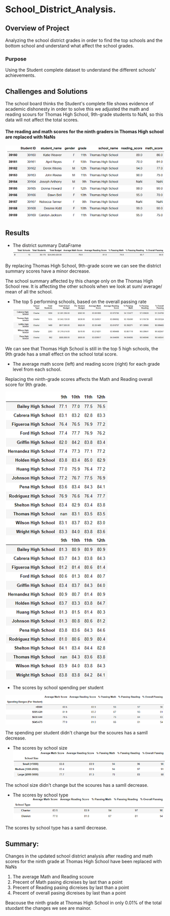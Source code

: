 # School_District_Analysis.

## Overview of Project
Analyzing the school district grades in order to find the top schools and the bottom school and understand what affect the school grades.

### Purpose
Using the Student complete dataset to understand the different schools' achievements. 

## Challenges and Solutions
The school board thinks the Student's complete file shows evidence of academic dishonesty in order to solve this we adjusted the math and reading scours for Thomas High School, 9th-grade students to NaN, so this data will not affect the total scores.   

#### The reading and math scores for the ninth graders in Thomas High school are replaced with NaNs
![Reading_and_math_scores_9th_graders_THS_are_NaNs.png](Resources/Reading_and_math_scores_9th_graders_THS_are_NaNs.png)

## Results

 - The district summary DataFrame 
![district_summary_df.png](Resources/district_summary_df.png)

 By replacing Thomas High School, 9th-grade score we can see the district summary scores have a minor decrease.
 
 The school summary affected by this change only on the Thomas High School rew. It is affecting the other schools when we look at sum/ average/ mean of all the school.

- The top 5 performing schools, based on the overall passing rate
![5_top_schools.png](Resources/5_top_schools.png)

 We can see that Thomas High School is still in the top 5 high schools, the 9th grade has a small effect on the school total score.

- The average math score (left) and reading score (right) for each grade level from each school.

 Replacing the ninth-grade scores affects the Math and Reading overall score for 9th grade.

![math_scores_by_grade.png](Resources/math_scores_by_grade.png)
![reading_scores_by_grade.png](Resources/reading_scores_by_grade.png)

- The scores by school spending per student 

![Scores_by_School_Spending.png](Resources/Scores_by_School_Spending.png)

 The spending per student didn't change bur the scoures has a samll decrease. 

- The scores by school size 
![school_size.png](Resources/school_size.png)

 The school size didn't change but the scoures has a samll decrease. 

- The scores by school type
![Scores_by_School_Type.png](Resources/Scores_by_School_Type.png)

 The scores by school type has a samll decrease. 

## Summary: 
Changes in the updated school district analysis after reading and math scores for the ninth grade at Thomas High School have been replaced with NaNs
1. The average Math and Reading scoure
2. Precent of Math pasing dicreises by last than a point 
3. Precent of Reading pasing dicreises by last than a point
4. Precent of overall pasing dicreises by last than a point

Beacouse the ninth grade at Thomas High School in only 0.01% of the total stuodant the changes we see are mainor.  

